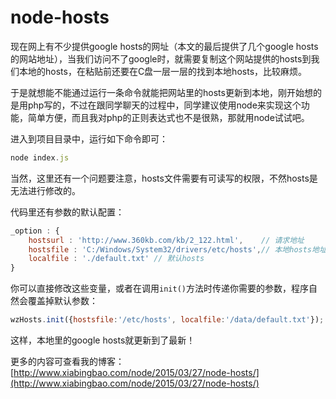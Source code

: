 # node-hosts

现在网上有不少提供google hosts的网址（本文的最后提供了几个google hosts的网站地址），当我们访问不了google时，就需要复制这个网站提供的hosts到我们本地的hosts，在粘贴前还要在C盘一层一层的找到本地hosts，比较麻烦。  

于是就想能不能通过运行一条命令就能把网站里的hosts更新到本地，刚开始想的是用php写的，不过在跟同学聊天的过程中，同学建议使用node来实现这个功能，简单方便，而且我对php的正则表达式也不是很熟，那就用node试试吧。  

进入到项目目录中，运行如下命令即可：

```javascript
node index.js
```

当然，这里还有一个问题要注意，hosts文件需要有可读写的权限，不然hosts是无法进行修改的。  

代码里还有参数的默认配置：  
```javascript
_option : {
    hostsurl : 'http://www.360kb.com/kb/2_122.html',    // 请求地址
    hostsfile : 'C:/Windows/System32/drivers/etc/hosts',// 本地hosts地址
    localfile : './default.txt' // 默认hosts
}
```
你可以直接修改这些变量，或者在调用`init()`方法时传递你需要的参数，程序自然会覆盖掉默认参数：  
```javascript
wzHosts.init({hostsfile:'/etc/hosts', localfile:'/data/default.txt'});
```

这样，本地里的google hosts就更新到了最新！  

更多的内容可查看我的博客：[http://www.xiabingbao.com/node/2015/03/27/node-hosts/](http://www.xiabingbao.com/node/2015/03/27/node-hosts/)
